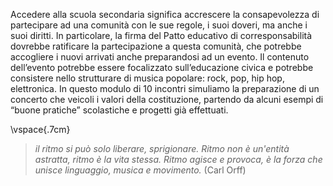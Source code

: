 Accedere alla scuola secondaria significa accrescere la consapevolezza di partecipare ad
una comunità con le sue regole, i suoi doveri, ma anche i suoi diritti. In particolare, la firma
del Patto educativo di corresponsabilità dovrebbe ratificare la partecipazione a questa
comunità, che potrebbe accogliere i nuovi arrivati anche preparandosi ad un evento. Il
contenuto dell’evento potrebbe essere focalizzato sull’educazione civica e potrebbe
consistere nello strutturare 
di musica popolare: rock, pop, hip hop, elettronica. In questo
modulo di 10 incontri simuliamo la preparazione di un concerto che veicoli i valori della
costituzione, partendo da alcuni esempi di “buone pratiche” scolastiche e progetti già
effettuati.

\vspace{.7cm}

>*il ritmo si può solo liberare, sprigionare. Ritmo non è un'entità astratta, ritmo è la vita stessa. Ritmo agisce e provoca, è la forza che unisce linguaggio, musica e movimento.* (Carl Orff)


<!-- **Maestri:** 
{% for maestro in maestri %}
- **{{ maestro.nome }}** - {{ maestro.qualifica }}
{% endfor %}

-->
